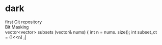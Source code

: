 # dark
first Git repository
<br>
Bit Masking
</br>
vector<vector<int>> subsets (vector<int>& nums) {
int n = nums. size();
int subset_ct = (1<<n) ;|
